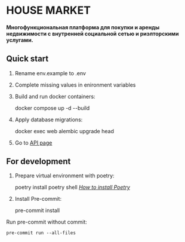 # HOUSE MARKET
#### Многофункциональная платформа для покупки и аренды недвижимости с внутренней социальной сетью и риэлторскими услугами.

## Quick start
1. Rename env.example to .env
2. Complete missing values in enironment variables
3. Build and run docker containers:


    docker compose up -d --build
4. Apply database migrations:


    docker exec web alembic upgrade head
5. Go to [API page](http://localhost:8000/docs)

## For development
1. Prepare virtual environment with poetry:


    poetry install
    poetry shell
*[How to install Poetry](https://python-poetry.org/docs/#installation)*
2. Install Pre-commit:


    pre-commit install

Run pre-commit without commit:

    pre-commit run --all-files
